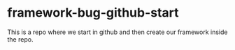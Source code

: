 # framework-bug-github-start
This is a repo where we start in github and then create our framework inside the repo.
